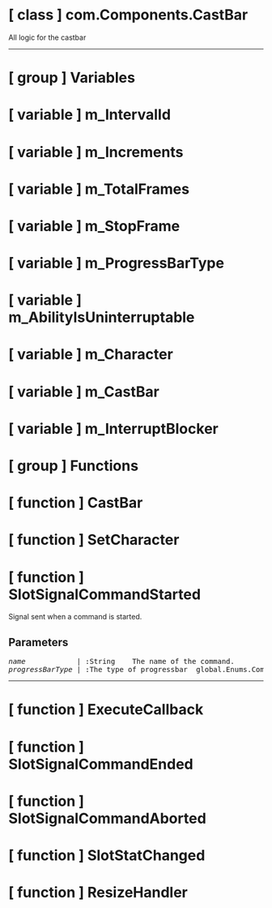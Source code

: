 # [ class ] com.Components.CastBar

All logic for the castbar

---

# [ group ] Variables

# [ variable ] m_IntervalId

# [ variable ] m_Increments

# [ variable ] m_TotalFrames

# [ variable ] m_StopFrame

# [ variable ] m_ProgressBarType

# [ variable ] m_AbilityIsUninterruptable

# [ variable ] m_Character

# [ variable ] m_CastBar

# [ variable ] m_InterruptBlocker

# [ group ] Functions

# [ function ] CastBar

# [ function ] SetCharacter

# [ function ] SlotSignalCommandStarted

Signal sent when a command is started.

## Parameters

<pre>
<em>name</em>            | :String    The name of the command.                                                                                                                       
<em>progressBarType</em> | :The type of progressbar _global.Enums.CommandProgressbarType.e_CommandProgressbar_Fill or _global.Enums.CommandProgressbarType.e_CommandProgressbar_Empty
</pre>

---

# [ function ] ExecuteCallback

# [ function ] SlotSignalCommandEnded

# [ function ] SlotSignalCommandAborted

# [ function ] SlotStatChanged

# [ function ] ResizeHandler

